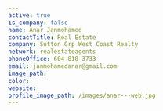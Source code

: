 ```yaml
---
active: true
is_company: false
name: Anar Janmohamed
contactTitle: Real Estate
company: Sutton Grp West Coast Realty
network: realestateagents
phoneOffice: 604-818-3733
email: janmohamedanar@gmail.com
image_path:
color:
website:
profile_image_path: /images/anar---web.jpg
---
```



